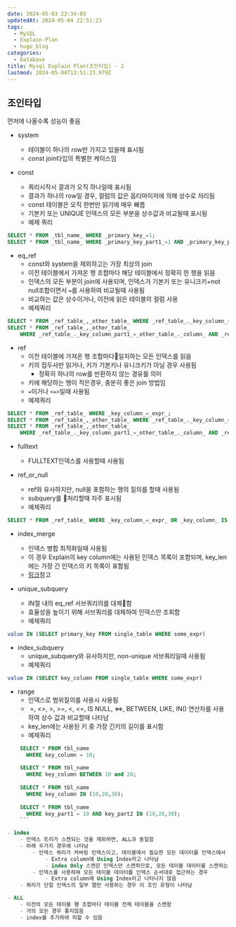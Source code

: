 ```yaml
---
date: 2024-05-03 23:34:03
updatedAt: 2024-05-04 22:51:23
tags:
  - MySQL
  - Explain-Plan
  - hugo_blog
categories:
  - Database
title: Mysql Explain Plan(조인타입) - 2
lastmod: 2024-05-04T13:51:23.979Z
---
```

## 조인타입

먼저에 나올수록 성능이 좋음

* system
  * 테이블이 하나의 row만 가지고 있을때 표시됨
  * const join타입의 특별한 케이스임

* const
  * 쿼리시작시 결과가 오직 하나일때 표시됨
  * 결과가 하나의 row일 경우, 컬럼의 값은 옵티마이저에 의해 상수로 처리됨
  * const 테이블은 오직 한번만 읽기에 매우 빠름
  * 기본키 또는 UNIQUE 인덱스의 모든 부분을 상수값과 비교될때 표시됨
  * 예제 쿼리

```sql
SELECT * FROM _tbl_name_ WHERE _primary_key_=1; 
SELECT * FROM _tbl_name_ WHERE _primary_key_part1_=1 AND _primary_key_part2_=2;
```

* eq\_ref
  * const와 system을 제외하고는 가장 최상의 join
  * 이전 테이블에서 가져온 행 조합마다 해당 테이블에서 정확히 한 행을 읽음
  * 인덱스의 모든 부분이 join에 사용되며, 인덱스가 기본키 또는 유니크키+not null조합이면서 `=`를 사용하여 비교될때 사용됨
  * 비교하는 값은 상수이거나, 이전에 읽은 테이블의 컬럼 사용
  * 예제쿼리

```SQL
SELECT * FROM _ref_table_,_other_table_ WHERE _ref_table_._key_column_=_other_table_._column_; 
SELECT * FROM _ref_table_,_other_table_ 
	WHERE _ref_table_._key_column_part1_=_other_table_._column_ AND _ref_table_._key_column_part2_=1;
```

* ref
  * 이전 테이블에 가져온 행 조합마다일치하는 모든 인덱스를 읽음
  * 키의 접두사만 읽거나, 키가 기본키나 유니크키가 아닐 경우 사용됨
    * 정확히 하나의 row를 반환하지 않는 경유를 의미
  * 키에 해당하는 행이 적은경우, 충분히 좋은 join 방법임
  * `=`이거나 `<=>`일때 사용됨
  * 예제쿼리

```SQL
SELECT * FROM _ref_table_ WHERE _key_column_=_expr_; 
SELECT * FROM _ref_table_,_other_table_ WHERE _ref_table_._key_column_=_other_table_._column_; 
SELECT * FROM _ref_table_,_other_table_ 
	WHERE _ref_table_._key_column_part1_=_other_table_._column_ AND _ref_table_._key_column_part2_=1;
```

* fulltext
  * FULLTEXT인덱스를 사용할때 사용됨

* ref\_or\_null
  * ref와 유사하지만, null을 포함하는 행의 질의를 할때 사용됨
  * subquery를 처리할때 자주 표시됨
  * 예제쿼리

```SQL
SELECT * FROM _ref_table_ WHERE _key_column_=_expr_ OR _key_column_ IS NULL;
```

* index\_merge
  * 인덱스 병합 최적화일때 사용됨
  * 이 경우 Explain의 key column에는 사용된 인덱스 목록이 포함되며, key\_len에는 가장 긴 인덱스의 키 목록이 표함됨
  * [링크](https://dev.mysql.com/doc/refman/8.0/en/index-merge-optimization.html)참고

* unique\_subquery
  * IN절 내의 eq\_ref 서브쿼리의를 대체함
  * 효율성을 높이기 위해 서브쿼리를 대체하여 인덱스만 조회함
  * 예제쿼리

```sql
value IN (SELECT primary_key FROM single_table WHERE some_expr)
```

* index\_subquery
  * unique\_subquery와 유사하지만, non-unique 서브쿼리일때 사용됨
  * 예제쿼리

```sql
value IN (SELECT key_column FROM single_table WHERE some_expr)
```

* range
  * 인덱스로 범위질의를 사용시 사용됨
  *  =, <>, >, >=, <, <=, IS NULL, <=>, BETWEEN, LIKE, IN() 연산자를 사용하여 상수 값과 비교할때 나타남
  * key\_len에는 사용된 키 중 가장 긴키의 길이를 표시함
  * 예제쿼리

````sql
    SELECT * FROM tbl_name
      WHERE key_column = 10;
    
    SELECT * FROM tbl_name
      WHERE key_column BETWEEN 10 and 20;
    
    SELECT * FROM tbl_name
      WHERE key_column IN (10,20,30);
    
    SELECT * FROM tbl_name
      WHERE key_part1 = 10 AND key_part2 IN (10,20,30);
    ```

- index
	- 인덱스 트리가 스캔되는 것을 제외하면, ALL과 동일함
	- 아래 두가지 경우에 나타남
		- 인덱스 쿼리가 커버링 인덱스이고, 테이블에서 필요한 모든 데이터를 인덱스에서 가져올 수 있는 경우, 인덱스 트리만 스캔함
			- Extra column에 Using Index라고 나타남
			- index Only 스캔은 인덱스만 스캔하므로, 모든 테이블 데이터를 스캔하는 ALL보다 항상 빠름
		- 인덱스를 사용하여 모든 테이블 데이터를 인덱스 순서대로 접근하는 경우
			- Extra column에 Using Index라고 나타나지 않음
	- 쿼리가 단일 인덱스의 일부 열만 사용하는 경우 이 조인 유형이 나타남

- ALL
	- 이전의 모든 테이블 행 조합마다 테이블 전체 테이블을 스캔함
	- 거의 모든 경우 좋지않음
	- index를 추가하여 피할 수 있음
````
